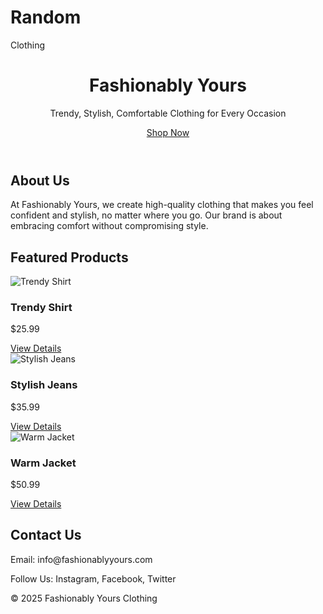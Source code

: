 # Random
Clothing
<!DOCTYPE html>
<html lang="en">
<head>
  <meta charset="UTF-8">
  <meta name="viewport" content="width=device-width, initial-scale=1.0">
  <title>Fashionably Yours - Clothing Brand</title>
  <link rel="stylesheet" href="style.css">
</head>
<body>
  <!-- Hero Section -->
  <header>
    <div class="hero">
      <h1>Fashionably Yours</h1>
      <p>Trendy, Stylish, Comfortable Clothing for Every Occasion</p>
      <a href="#products" class="cta-button">Shop Now</a>
    </div>
  </header>

  <!-- About Us Section -->
  <section id="about">
    <h2>About Us</h2>
    <p>At Fashionably Yours, we create high-quality clothing that makes you feel confident and stylish, no matter where you go. Our brand is about embracing comfort without compromising style.</p>
  </section>

  <!-- Featured Products Section -->
  <section id="products">
    <h2>Featured Products</h2>
    <div class="product">
      <img src="shirt.jpg" alt="Trendy Shirt">
      <h3>Trendy Shirt</h3>
      <p>$25.99</p>
      <a href="#">View Details</a>
    </div>
    <div class="product">
      <img src="jeans.jpg" alt="Stylish Jeans">
      <h3>Stylish Jeans</h3>
      <p>$35.99</p>
      <a href="#">View Details</a>
    </div>
    <div class="product">
      <img src="jacket.jpg" alt="Warm Jacket">
      <h3>Warm Jacket</h3>
      <p>$50.99</p>
      <a href="#">View Details</a>
    </div>
  </section>

  <!-- Contact Section -->
  <section id="contact">
    <h2>Contact Us</h2>
    <p>Email: info@fashionablyyours.com</p>
    <p>Follow Us: Instagram, Facebook, Twitter</p>
  </section>

  <!-- Footer -->
  <footer>
    <p>&copy; 2025 Fashionably Yours Clothing</p>
  </footer>
</body>
</html>
